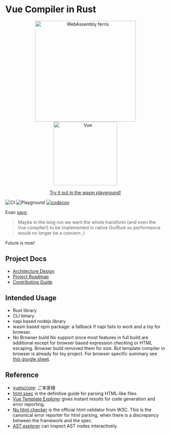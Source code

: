# Vue Compiler in Rust

<p align="center">
<a href="https://rustwasm.github.io/wasm-pack/"><img src="https://raw.githubusercontent.com/HerringtonDarkholme/vue-compiler/main/playground/src/assets/wasm-ferris.png" alt="WebAssembly ferris" width="317"></a>
 <a href="https://github.com/vuejs/core"><img src="https://raw.githubusercontent.com/HerringtonDarkholme/vue-compiler/main/playground/src/assets/logo.png" alt="Vue" width="200"></a>
</p>

<p align="center"><a href="https://herringtondarkholme.github.io/vue-compiler/">Try it out in the wasm playground!</a></p>

![CI](https://github.com/HerringtonDarkholme/vue-compiler/actions/workflows/ci.yml/badge.svg)
![Playground](https://github.com/HerringtonDarkholme/vue-compiler/actions/workflows/gh-pages.yml/badge.svg)
[![codecov](https://codecov.io/gh/HerringtonDarkholme/vue-compiler/branch/main/graph/badge.svg?token=A37GRLYA5R)](https://codecov.io/gh/HerringtonDarkholme/vue-compiler)


Evan [says](https://github.com/vuejs/rfcs/discussions/369#discussioncomment-1192421):

> Maybe in the long run we want the whole transform (and even the Vue compiler!) to be implemented in native Go/Rust so performance would no longer be a concern ;)

Future is now!

## Project Docs
* [Architecture Design](https://github.com/HerringtonDarkholme/vue-compiler/blob/main/docs/design.md)
* [Project Roadmap](https://github.com/HerringtonDarkholme/vue-compiler/blob/main/docs/roadmap.md)
* [Contributing Guide](https://github.com/HerringtonDarkholme/vue-compiler/blob/main/.github/CONTRIBUTING.md)


## Intended Usage

* Rust library
* CLI binary
* napi based nodejs library
* wasm based npm package: a fallback if napi fails to work and a toy for browser.
* No Browser build
No support since most features in full build are additional except for browser based expression checking or HTML escaping. Browser build removed them for size. But template compiler in browser is already for toy project. For browser specific summary see [this google sheet](https://docs.google.com/spreadsheets/d/1Uofb9qW9-gxdSh8lbC-CE0kWkhpAAtTFDZlw9UW0HrE/edit?usp=sharing).

## Reference

* [vuejs/core](https://github.com/vuejs/core): ご本家様
* [html spec](https://html.spec.whatwg.org/multipage/parsing.html) is the definitive guide for parsing HTML-like files.
* [Vue Template Explorer](https://template-explorer.vuejs.org/) gives instant results for  code generation and error reporting.
* [Nu html checker](https://validator.w3.org/nu/#textarea) is the official html validator from W3C. This is the canonical error reporter for html parsing, when there is a discrepancy between the framework and the spec.
* [AST explorer](https://astexplorer.net/) can inspect AST nodes interactively.
